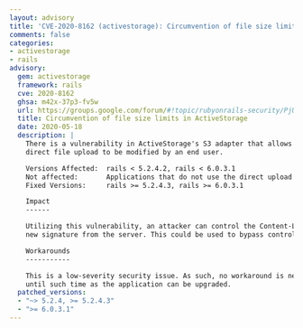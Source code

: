 ```yaml
---
layout: advisory
title: 'CVE-2020-8162 (activestorage): Circumvention of file size limits in ActiveStorage'
comments: false
categories:
- activestorage
- rails
advisory:
  gem: activestorage
  framework: rails
  cve: 2020-8162
  ghsa: m42x-37p3-fv5w
  url: https://groups.google.com/forum/#!topic/rubyonrails-security/PjU3946mreQ
  title: Circumvention of file size limits in ActiveStorage
  date: 2020-05-18
  description: |
    There is a vulnerability in ActiveStorage's S3 adapter that allows the Content-Length of a
    direct file upload to be modified by an end user.

    Versions Affected:  rails < 5.2.4.2, rails < 6.0.3.1
    Not affected:       Applications that do not use the direct upload functionality of the ActiveStorage S3 adapter.
    Fixed Versions:     rails >= 5.2.4.3, rails >= 6.0.3.1

    Impact
    ------

    Utilizing this vulnerability, an attacker can control the Content-Length of an S3 direct upload URL without receiving a
    new signature from the server. This could be used to bypass controls in place on the server to limit upload size.

    Workarounds
    -----------

    This is a low-severity security issue. As such, no workaround is necessarily
    until such time as the application can be upgraded.
  patched_versions:
  - "~> 5.2.4, >= 5.2.4.3"
  - ">= 6.0.3.1"
---
```

